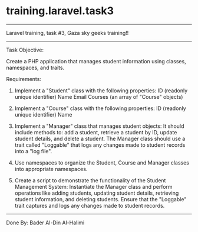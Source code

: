 # training.laravel.task3
_____________________________________________________
Laravel training, task #3, Gaza sky geeks training!!
_____________________________________________________
Task Objective:

Create a PHP application that manages student information using classes, namespaces, and traits.

Requirements:
1. Implement a "Student" class with the following properties:
ID (readonly unique identifier)
Name
Email
Courses (an array of "Course" objects)
2. Implement a "Course" class with the following properties:
ID (readonly unique identifier)
Name
3. Implement a "Manager" class that manages student objects:
It should include methods to: add a student, retrieve a student by ID, update student details, and delete a student.
The Manager class should use a trait called "Loggable" that logs any changes made to student records into a "log file".
4. Use namespaces to organize the Student, Course and Manager classes into appropriate namespaces.

5. Create a script to demonstrate the functionality of the Student Management System:
Instantiate the Manager class and perform operations like adding students, updating student details, retrieving student information, and deleting students.
Ensure that the "Loggable" trait captures and logs any changes made to student records.
_____________________________________________________
Done By: Bader Al-Din Al-Halimi
